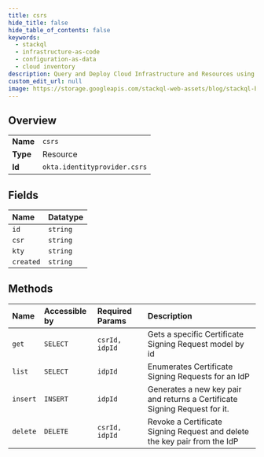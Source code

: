 ```yaml
---
title: csrs
hide_title: false
hide_table_of_contents: false
keywords:
  - stackql
  - infrastructure-as-code
  - configuration-as-data
  - cloud inventory
description: Query and Deploy Cloud Infrastructure and Resources using SQL
custom_edit_url: null
image: https://storage.googleapis.com/stackql-web-assets/blog/stackql-blog-post-featured-image.png
---
```

  
    

## Overview
<table><tbody>
<tr><td><b>Name</b></td><td><code>csrs</code></td></tr>
<tr><td><b>Type</b></td><td>Resource</td></tr>
<tr><td><b>Id</b></td><td><code>okta.identityprovider.csrs</code></td></tr>
</tbody></table>

## Fields
| Name | Datatype |
|:-----|:---------|
| `id` | `string` |
| `csr` | `string` |
| `kty` | `string` |
| `created` | `string` |
## Methods
| Name | Accessible by | Required Params | Description |
|:-----|:--------------|:----------------|:------------|
| `get` | `SELECT` | `csrId, idpId` | Gets a specific Certificate Signing Request model by id |
| `list` | `SELECT` | `idpId` | Enumerates Certificate Signing Requests for an IdP |
| `insert` | `INSERT` | `idpId` | Generates a new key pair and returns a Certificate Signing Request for it. |
| `delete` | `DELETE` | `csrId, idpId` | Revoke a Certificate Signing Request and delete the key pair from the IdP |
